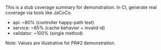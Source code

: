 This is a stub coverage summary for demonstration. In CI, generate real coverage via tools like JaCoCo.

- api: ~80% (controller happy-path test)
- service: ~85% (cache behavior + invalid id)
- validator: ~100% (single method)

Note: Values are illustrative for PR#2 demonstration.


